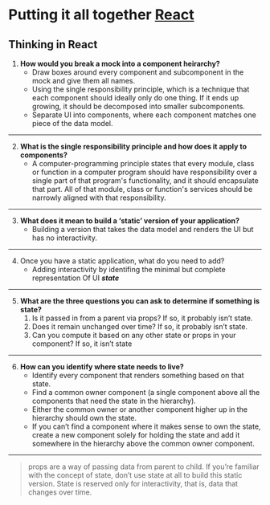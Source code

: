 # Putting it all together [React](https://reactjs.org/)

## Thinking in React

1. **How would you break a mock into a component heirarchy?**
    * Draw boxes around every component and subcomponent in the mock and give them all names.
    * Using the single responsibility principle, which is a technique that each component should ideally only do one thing. If it ends up growing, it should be decomposed into smaller subcomponents.
    * Separate UI into components, where each component matches one piece of the data model.

***

2. **What is the single responsibility principle and how does it apply to components?**
    * A computer-programming principle states that every module, class or function in a computer program should have responsibility over a single part of that program's functionality, and it should encapsulate that part. All of that module, class or function's services should be narrowly aligned with that responsibility.

***

3. **What does it mean to build a ‘static’ version of your application?**
    * Building a version that takes the data model and renders the UI but has no interactivity.

***

4. Once you have a static application, what do you need to add?
    * Adding interactivity by identifing the minimal but complete representation Of UI ***state***

***    

5. **What are the three questions you can ask to determine if something is state?**
    1. Is it passed in from a parent via props? If so, it probably isn’t state.
    2. Does it remain unchanged over time? If so, it probably isn’t state.
    3. Can you compute it based on any other state or props in your component? If so, it isn’t state

***    

6. **How can you identify where state needs to live?**
    *  Identify every component that renders something based on that state.
    * Find a common owner component (a single component above all the components that need the state in the hierarchy).
    * Either the common owner or another component higher up in the hierarchy should own the state.
    * If you can’t find a component where it makes sense to own the state, create a new component solely for holding the state and add it somewhere in the hierarchy above the common owner component.

***

>  props are a way of passing data from parent to child. If you’re familiar with the concept of state, don’t use state at all to build this static version. State is reserved only for interactivity, that is, data that changes over time.